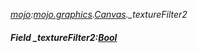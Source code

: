 _[mojo](../../modules/mojo/mojo-module.md):[mojo.graphics](../../modules/mojo/mojo-graphics.md).[Canvas](../../modules/mojo/mojo-graphics-canvas.md).\_textureFilter2_
##### Field \_textureFilter2:[Bool](../../modules/wonkey/wonkey-types-bool.md)
